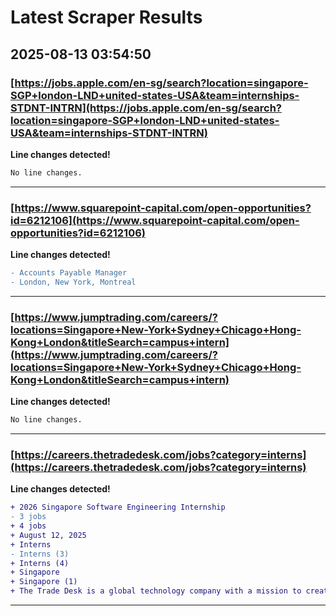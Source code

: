 # Latest Scraper Results

## 2025-08-13 03:54:50

### [https://jobs.apple.com/en-sg/search?location=singapore-SGP+london-LND+united-states-USA&team=internships-STDNT-INTRN](https://jobs.apple.com/en-sg/search?location=singapore-SGP+london-LND+united-states-USA&team=internships-STDNT-INTRN)

**Line changes detected!**

```diff
No line changes.
```

---
### [https://www.squarepoint-capital.com/open-opportunities?id=6212106](https://www.squarepoint-capital.com/open-opportunities?id=6212106)

**Line changes detected!**

```diff
- Accounts Payable Manager
- London, New York, Montreal
```

---
### [https://www.jumptrading.com/careers/?locations=Singapore+New-York+Sydney+Chicago+Hong-Kong+London&titleSearch=campus+intern](https://www.jumptrading.com/careers/?locations=Singapore+New-York+Sydney+Chicago+Hong-Kong+London&titleSearch=campus+intern)

**Line changes detected!**

```diff
No line changes.
```

---
### [https://careers.thetradedesk.com/jobs?category=interns](https://careers.thetradedesk.com/jobs?category=interns)

**Line changes detected!**

```diff
+ 2026 Singapore Software Engineering Internship
- 3 jobs
+ 4 jobs
+ August 12, 2025
+ Interns
- Interns (3)
+ Interns (4)
+ Singapore
+ Singapore (1)
+ The Trade Desk is a global technology company with a mission to create a better, more open internet for everyone through principled, intelligent advertising. Handling over 1 trillion queries per day,…
```

---
